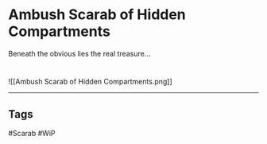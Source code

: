 # Ambush Scarab of Hidden Compartments
Beneath the obvious lies the real treasure...

#
![[Ambush Scarab of Hidden Compartments.png]]

---
## Tags
#Scarab
#WiP 